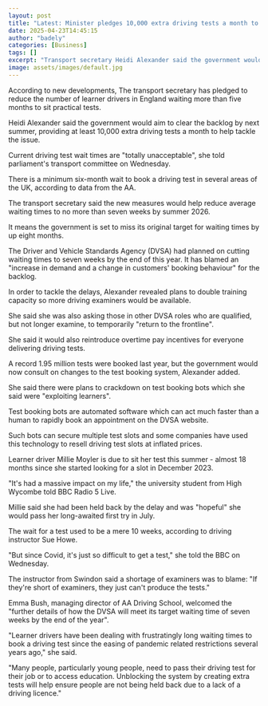 ```yaml
---
layout: post
title: "Latest: Minister pledges 10,000 extra driving tests a month to clear backlog"
date: 2025-04-23T14:45:15
author: "badely"
categories: [Business]
tags: []
excerpt: "Transport secretary Heidi Alexander said the government would provide at least 10,000 extra driving tests a month."
image: assets/images/default.jpg
---
```


According to new developments, The transport secretary has pledged to reduce the number of learner drivers in England waiting more than five months to sit practical tests.

Heidi Alexander said the government would aim to clear the backlog by next summer, providing at least 10,000 extra driving tests a month to help tackle the issue.

Current driving test wait times are "totally unacceptable", she told parliament's transport committee on Wednesday.

There is a minimum six-month wait to book a driving test in several areas of the UK, according to data from the AA.

The transport secretary said the new measures would help reduce average waiting times to no more than seven weeks by summer 2026.

It means the government is set to miss its original target for waiting times by up eight months.

The Driver and Vehicle Standards Agency (DVSA) had planned on cutting waiting times to seven weeks by the end of this year. It has blamed an "increase in demand and a change in customers' booking behaviour" for the backlog.

In order to tackle the delays, Alexander revealed plans to double training capacity so more driving examiners would be available.

She said she was also asking those in other DVSA roles who are qualified, but not longer examine, to temporarily "return to the frontline".

She said it would also reintroduce overtime pay incentives for everyone delivering driving tests.

A record 1.95 million tests were booked last year, but the government would now consult on changes to the test booking system, Alexander added.

She said there were plans to crackdown on test booking bots which she said were "exploiting learners".

Test booking bots are automated software which can act much faster than a human to rapidly book an appointment on the DVSA website.

Such bots can secure multiple test slots and some companies have used this technology to resell driving test slots at inflated prices.

Learner driver Millie Moyler is due to sit her test this summer - almost 18 months since she started looking for a slot in December 2023.

"It's had a massive impact on my life," the university student from High Wycombe told BBC Radio 5 Live.

Millie said she had been held back by the delay and was "hopeful" she would pass her long-awaited first try in July.

The wait for a test used to be a mere 10 weeks, according to driving instructor Sue Howe.

"But since Covid, it's just so difficult to get a test," she told the BBC on Wednesday.

The instructor from Swindon said a shortage of examiners was to blame: "If they're short of examiners, they just can't produce the tests."

Emma Bush, managing director of AA Driving School, welcomed the "further details of how the DVSA will meet its target waiting time of seven weeks by the end of the year".

"Learner drivers have been dealing with frustratingly long waiting times to book a driving test since the easing of pandemic related restrictions several years ago," she said.

"Many people, particularly young people, need to pass their driving test for their job or to access education. Unblocking the system by creating extra tests will help ensure people are not being held back due to a lack of a driving licence."

